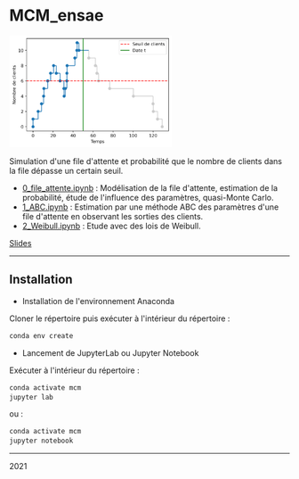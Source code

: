 # MCM_ensae
<img src="img/icon.png" alt="Icon" height="200"/> 

Simulation d'une file d'attente et probabilité que le nombre de clients dans la file dépasse un certain seuil.

- [0_file_attente.ipynb](https://nbviewer.jupyter.org/github/baptiste-pasquier/MCM_ensae/blob/main/0_file_attente.ipynb) : Modélisation de la file d'attente, estimation de la probabilité, étude de l'influence des paramètres, quasi-Monte Carlo.
- [1_ABC.ipynb](https://nbviewer.jupyter.org/github/baptiste-pasquier/MCM_ensae/blob/main/1_ABC.ipynb) : Estimation par une méthode ABC des paramètres d'une file d'attente en observant les sorties des clients.
- [2_Weibull.ipynb](https://nbviewer.jupyter.org/github/baptiste-pasquier/MCM_ensae/blob/main/2_Weibull.ipynb) : Etude avec des lois de Weibull.

[Slides](slides.pdf)

-----------------

## Installation

* Installation de l'environnement Anaconda

Cloner le répertoire puis exécuter à l'intérieur du répertoire : 
```bash
conda env create
```

* Lancement de JupyterLab ou Jupyter Notebook

Exécuter à l'intérieur du répertoire : 
```bash
conda activate mcm
jupyter lab
```
ou : 
```bash
conda activate mcm
jupyter notebook
```

-----------------

2021
